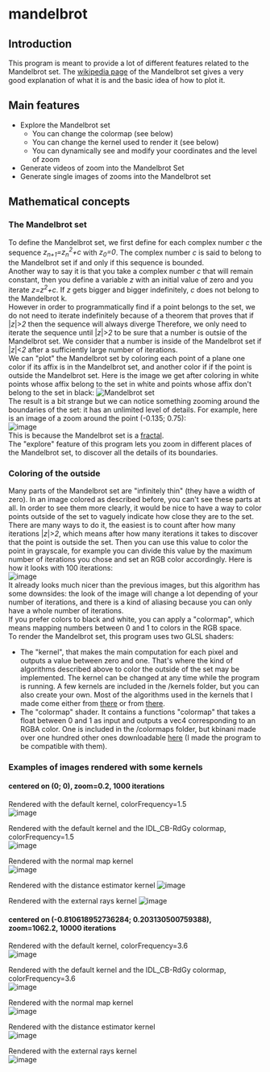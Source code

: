 # mandelbrot

## Introduction
This program is meant to provide a lot of different features related to the Mandelbrot set.
The [wikipedia page](https://en.wikipedia.org/wiki/Mandelbrot_set) of the Mandelbrot set gives a very good explanation of what it is and the basic idea of how to plot it.

## Main features
* Explore the Mandelbrot set
  * You can change the colormap (see below)
  * You can change the kernel used to render it (see below)
  * You can dynamically see and modify your coordinates and the level of zoom
* Generate videos of zoom into the Mandelbrot Set
* Generate single images of zooms into the Mandelbrot set

## Mathematical concepts
### The Mandelbrot set
To define the Mandelbrot set, we first define for each complex number _c_ the sequence _z<sub>n+1</sub>=z<sub>n</sub><sup>2</sup>+c_ with _z<sub>0</sub>=0_. The complex number _c_ is said to belong to the Mandelbrot set if and only if this sequence is bounded.  
Another way to say it is that you take a complex number _c_ that will remain constant, then you define a variable _z_ with an initial value of zero and you iterate _z=z<sup>2</sup>+c_. If _z_ gets bigger and bigger indefinitely, _c_ does not belong to the Mandelbrot k.  
However in order to programmatically find if a point belongs to the set, we do not need to iterate indefinitely because of a theorem that proves that if |_z_|>_2_ then the sequence will always diverge Therefore, we only need to iterate the sequence until |_z_|>_2_ to be sure that a number is outsie of the Mandelbrot set. We consider that a number is inside of the Mandelbrot set if |_z_|<_2_ after a sufficiently large number of iterations.  
We can "plot" the Mandelbrot set by coloring each point of a plane one color if its affix is in the Mandelbrot set, and another color if if the point is outside the Mandelbrot set. Here is the image we get after coloring in white points whose affix belong to the set in white and points whose affix don't belong to the set in black:
 ![Mandelbrot set](https://user-images.githubusercontent.com/80780126/112723037-e5a35c00-8f0c-11eb-8e11-18224300ea81.png)  
 The result is a bit strange but we can notice something zooming around the boundaries of the set: it has an unlimited level of details. For example, here is an image of a zoom around the point (-0.135; 0.75):  
 ![image](https://user-images.githubusercontent.com/80780126/112723201-a45f7c00-8f0d-11eb-9fb1-06f3a8ba03fb.png)  
This is because the Mandelbrot set is a [fractal](https://en.wikipedia.org/wiki/Fractal).  
The "explore" feature of this program lets you zoom in different places of the Mandelbrot set, to discover all the details of its boundaries.

### Coloring of the outside
Many parts of the Mandelbrot set are "infinitely thin" (they have a width of zero). In an image colored as described before, you can't see these parts at all. In order to see them more clearly, it would be nice to have a way to color points outside of the set to vaguely indicate how close they are to the set. There are many ways to do it, the easiest is to count after how many iterations |_z_|>_2_, which means after how many iterations it takes to discover that the point is outside the set. Then you can use this value to color the point in grayscale, for example you can divide this value by the maximum number of iterations you chose and set an RGB color accordingly. Here is how it looks with 100 iterations:  
![image](https://user-images.githubusercontent.com/80780126/112723739-5a2bca00-8f10-11eb-8b1e-cafc5ebf8e26.png)  
It already looks much nicer than the previous images, but this algorithm has some downsides: the look of the image will change a lot depending of your number of iterations, and there is a kind of aliasing because you can only have a whole number of iterations.  
If you prefer colors to black and white, you can apply a "colormap", which means mapping numbers between 0 and 1 to colors in the RGB space.  
To render the Mandelbrot set, this program uses two GLSL shaders:
* The "kernel", that makes the main computation for each pixel and outputs a value between zero and one. That's where the kind of algorithms described above to color the outside of the set may be implemented. The kernel can be changed at any time while the program is running. A few kernels are included in the /kernels folder, but you can also create your own. Most of the algorithms used in the kernels that I made come either from [there](https://en.wikipedia.org/wiki/Plotting_algorithms_for_the_Mandelbrot_set) or from [there](https://www.math.univ-toulouse.fr/~cheritat/wiki-draw/index.php/Mandelbrot_set).
* The "colormap" shader. It contains a functions "colormap" that takes a float between 0 and 1 as input and outputs a vec4 corresponding to an RGBA color. One is included in the /colormaps folder, but kbinani made over one hundred other ones downloadable [here](https://github.com/kbinani/colormap-shaders) (I made the program to be compatible with them).

### Examples of images rendered with some kernels
#### centered on (0; 0), zoom=0.2, 1000 iterations
Rendered with the default kernel, colorFrequency=1.5  
![image](https://user-images.githubusercontent.com/80780126/112724820-65cdbf80-8f15-11eb-91c7-8db5c2d34364.png)  
   
Rendered with the default kernel and the IDL_CB-RdGy colormap, colorFrequency=1.5  
 ![image](https://user-images.githubusercontent.com/80780126/112724907-c6f59300-8f15-11eb-8c9a-c30131873859.png)  
  
Rendered with the normal map kernel  
 ![image](https://user-images.githubusercontent.com/80780126/112724963-0fad4c00-8f16-11eb-993e-975ba6f701de.png)  
  
Rendered with the distance estimator kernel
 ![image](https://user-images.githubusercontent.com/80780126/112725043-69157b00-8f16-11eb-8168-00fd319711c0.png)  
 
Rendered with the external rays kernel
 ![image](https://user-images.githubusercontent.com/80780126/112725068-8a766700-8f16-11eb-8a65-88d3e8d8cd2c.png)  
 
#### centered on (-0.810618952736284; 0.203130500759388), zoom=1062.2, 10000 iterations
Rendered with the default kernel, colorFrequency=3.6  
![image](https://user-images.githubusercontent.com/80780126/112725216-610a0b00-8f17-11eb-9d64-559c63446a5a.png)  
  
Rendered with the default kernel and the IDL_CB-RdGy colormap, colorFrequency=3.6  
 ![image](https://user-images.githubusercontent.com/80780126/112725317-d7a70880-8f17-11eb-991a-3a1844bf08e9.png)  
  
Rendered with the normal map kernel  
![image](https://user-images.githubusercontent.com/80780126/112725343-0ae99780-8f18-11eb-8b51-474553446e18.png)  
  
Rendered with the distance estimator kernel  
![image](https://user-images.githubusercontent.com/80780126/112725374-2e144700-8f18-11eb-8c7a-7473e1ac9f2f.png)  
  
Rendered with the external rays kernel  
![image](https://user-images.githubusercontent.com/80780126/112725393-471cf800-8f18-11eb-943a-b0b130fbb20e.png)
